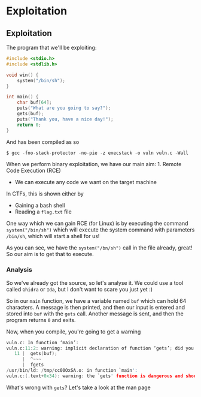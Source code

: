 # Exploitation

## Exploitation

The program that we'll be exploiting:

```c
#include <stdio.h>
#include <stdlib.h>

void win() {
    system("/bin/sh");
}

int main() {
    char buf[64];
    puts("What are you going to say?");
    gets(buf);
    puts("Thank you, have a nice day!");
    return 0;
}
```

And has been compiled as so

```c
$ gcc -fno-stack-protector -no-pie -z execstack -o vuln vuln.c -Wall
```

When we perform binary exploitation, we have our main aim: 1. Remote Code Execution \(RCE\)

* We can execute any code we want on the target machine

In CTFs, this is shown either by

* Gaining a bash shell
* Reading a `flag.txt` file

One way which we can gain RCE \(for Linux\) is by executing the command `system("/bin/sh")` which will execute the system command with parameters `/bin/sh`, which will start a shell for us!

As you can see, we have the `system("/bn/sh")` call in the file already, great! So our aim is to get that to execute.

### Analysis

So we've already got the source, so let's analyse it. We could use a tool called `Ghidra` or `Ida`, but I don't want to scare you just yet :\)

So in our `main` function, we have a variable named `buf` which can hold 64 characters. A message is then printed, and then our input is entered and stored into `buf` with the `gets` call. Another message is sent, and then the program returns `0` and exits.

Now, when you compile, you're going to get a warning

```c
vuln.c: In function ‘main’:
vuln.c:11:2: warning: implicit declaration of function ‘gets’; did you mean ‘fgets’? [-Wimplicit-function-declaration]
   11 |  gets(buf);
      |  ^~~~
      |  fgets
/usr/bin/ld: /tmp/cc00OxSA.o: in function `main':
vuln.c:(.text+0x34): warning: the `gets' function is dangerous and should not be used.
```

What's wrong with `gets`? Let's take a look at the man page


